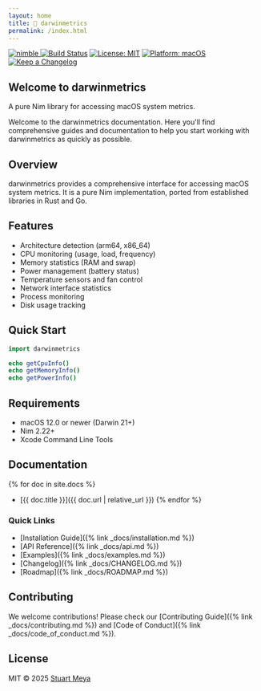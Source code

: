 ```yaml
---
layout: home
title: 🐹 darwinmetrics
permalink: /index.html
---
```


<div class="badges">
<a href="https://github.com/sm-moshi/darwinmetrics">
  <img src="https://img.shields.io/badge/nimble-develop-orange" alt="nimble">
</a>
<a href="https://github.com/sm-moshi/darwinmetrics/actions/workflows/build.yml"><img src="https://github.com/sm-moshi/darwinmetrics/actions/workflows/build.yml/badge.svg?branch=develop" alt="Build Status"></a>
<a href="LICENSE"><img src="https://img.shields.io/badge/License-MIT-blue.svg" alt="License: MIT"></a>
<a href="#">
  <img src="https://img.shields.io/badge/platform-macOS%20(Darwin)-lightblue.svg" alt="Platform: macOS">
</a>
<a href="docs/CHANGELOG.md">
  <img src="https://img.shields.io/badge/changelog-Keep%20a%20Changelog-%23E05735" alt="Keep a Changelog">
</a>
</div>

## Welcome to darwinmetrics

A pure Nim library for accessing macOS system metrics.

Welcome to the darwinmetrics documentation. Here you'll find comprehensive guides and documentation to help you start working with darwinmetrics as quickly as possible.

## Overview

darwinmetrics provides a comprehensive interface for accessing macOS system metrics. It is a pure Nim implementation, ported from established libraries in Rust and Go.

## Features

- Architecture detection (arm64, x86_64)
- CPU monitoring (usage, load, frequency)
- Memory statistics (RAM and swap)
- Power management (battery status)
- Temperature sensors and fan control
- Network interface statistics
- Process monitoring
- Disk usage tracking

## Quick Start

```nim
import darwinmetrics

echo getCpuInfo()
echo getMemoryInfo()
echo getPowerInfo()
```

## Requirements

- macOS 12.0 or newer (Darwin 21+)
- Nim 2.22+
- Xcode Command Line Tools

## Documentation

{% for doc in site.docs %}

- [{{ doc.title }}]({{ doc.url | relative_url }})
{% endfor %}

### Quick Links
<!-- markdownlint-disable MD037 -->
- [Installation Guide]({% link _docs/installation.md %})
- [API Reference]({% link _docs/api.md %})
- [Examples]({% link _docs/examples.md %})
- [Changelog]({% link _docs/CHANGELOG.md %})
- [Roadmap]({% link _docs/ROADMAP.md %})

## Contributing
<!-- markdownlint-disable MD037 -->
We welcome contributions! Please check our [Contributing Guide]({% link _docs/contributing.md %}) and [Code of Conduct]({% link _docs/code_of_conduct.md %}).

## License

MIT © 2025 [Stuart Meya](https://github.com/sm-moshi)
